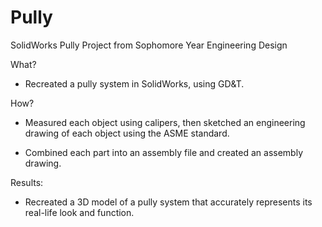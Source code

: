 # Pully
SolidWorks Pully Project from Sophomore Year Engineering Design

What?

* Recreated a pully system in SolidWorks, using GD&T.

How?

* Measured each object using calipers, then sketched an engineering drawing of each object using the ASME standard.

* Combined each part into an assembly file and created an assembly drawing. 

Results:

* Recreated a 3D model of a pully system that accurately represents its real-life look and function. 

